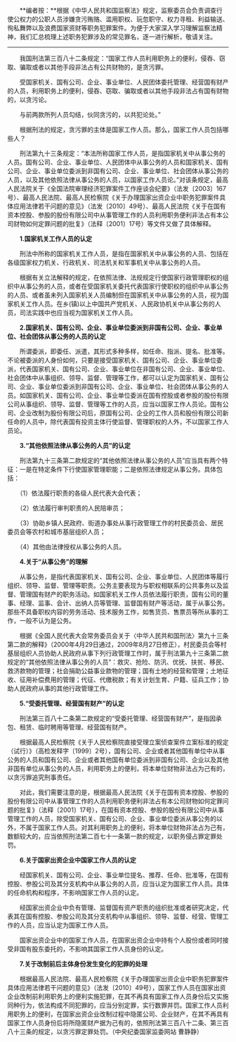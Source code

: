 　　**编者按：**根据《中华人民共和国监察法》规定，监察委员会负责调查行使公权力的公职人员涉嫌贪污贿赂、滥用职权、玩忽职守、权力寻租、利益输送、徇私舞弊以及浪费国家资财等职务犯罪案件。为便于大家深入学习理解监察法精神，我们汇总梳理上述职务犯罪涉及的常见罪名，逐一进行解析，敬请关注。

___

　　我国刑法第三百八十二条规定：“国家工作人员利用职务上的便利，侵吞、窃取、骗取或者以其他手段非法占有公共财物的，是贪污罪。

　　受国家机关、国有公司、企业、事业单位、人民团体委托管理、经营国有财产的人员，利用职务上的便利，侵吞、窃取、骗取或者以其他手段非法占有国有财物的，以贪污论。

　　与前两款所列人员勾结，伙同贪污的，以共犯论处。”

　　根据刑法的规定，贪污罪的主体是国家工作人员。那么，国家工作人员包括哪些人？

　　刑法第九十三条规定：“本法所称国家工作人员，是指国家机关中从事公务的人员。国有公司、企业、事业单位、人民团体中从事公务的人员和国家机关、国有公司、企业、事业单位委派到非国有公司、企业、事业单位、社会团体从事公务的人员，以及其他依照法律从事公务的人员，以国家工作人员论。”对该条规定，最高人民法院关于《全国法院审理经济犯罪案件工作座谈会纪要》（法发〔2003〕167号）、最高人民法院、最高人民检察院《关于办理国家出资企业中职务犯罪案件具体应用法律若干问题的意见》（法发〔2010〕49号）、最高人民法院《关于在国有资本控股、参股的股份有限公司中从事管理工作的人员利用职务便利非法占有本公司财物如何定罪问题的批复》（法释〔2001〕17号）等文件又做了具体解释。

　　**1.国家机关工作人员的认定**

　　刑法中所称的国家机关工作人员，是指在国家机关中从事公务的人员、包括在各级国家权力机关、行政机关、司法机关和军事机关中从事公务的人员。

　　根据有关立法解释的规定，在依照法律、法规规定行使国家行政管理职权的组织中从事公务的人员，或者在受国家机关委托代表国家行使职权的组织中从事公务的人员、或者虽未列入国家机关人员编制但在国家机关中从事公务的人员，视为国家机关工作人员。在乡(镇)以上中国共产党机关、人民政协机关中从事公务的人员，司法实践中也应当视为国家机关工作人员。

　　**2.国家机关、国有公司、企业、事业单位委派到非国有公司、企业、事业单位、社会团体从事公务的人员的认定**

　　所谓委派，即委任、派遣，其形式多种多样，如任命、指派、提名、批准等。不论被委派的人身份如何，只要是接受国家机关、国有公司、企业、事业单位委派，代表国家机关、国有公司、企业、事业单位在非国有公司、企业、事业单位、社会团体中从事组织、领导、监督、管理等工作，都可以认定为国家机关、国有公司、企业、事业单位委派到非国有公司、企业、事业单位、社会团体从事公务的人员。如国家机关、国有公司、企业、事业单位委派在国有控股或者参股的股份有限公司从事组织、领导、监督、管理等工作的人员，应当以国家工作人员论。国有公司、企业改制为股份有限公司后，原国有公司、企业的工作人员和股份有限公司新任命的人员中，除代表国有投资主体行使监督、管理职权的人外，不以国家工作人员论。

　　**3.“其他依照法律从事公务的人员”的认定**

　　刑法第九十三条第二款规定的“其他依照法律从事公务的人员”应当具有两个特征：一是在特定条件下行使国家管理职能；二是依照法律规定从事公务。具体包括：

　　（1）依法履行职责的各级人民代表大会代表；

　　（2）依法履行审判职责的人民陪审员；

　　（3）协助乡镇人民政府、街道办事处从事行政管理工作的村民委员会、居民委员会等农村和城市基层组织人员；

　　（4）其他由法律授权从事公务的人员。

　　**4.关于“从事公务”的理解**

　　从事公务，是指代表国家机关、国有公司、企业、事业单位、人民团体等履行组织、领导、监督、管理等职责。公务主要表现为与职权相联系的公共事务以及监督、管理国有财产的职务活动。如国家机关工作人员依法履行职责，国有公司的董事、经理、监事、会计、出纳人员等管理、监督国有财产等活动，属于从事公务。那些不具备职权内容的劳务活动、技术服务工作，如售货员、售票员等所从事的工作，一般不认为是公务。

　　根据《全国人民代表大会常务委员会关于〈中华人民共和国刑法〉第九十三条第二款的解释》（2000年4月29日通过，2009年8月27日修正），村民委员会等村基层组织人员协助人民政府从事下列行政管理工作时，属于刑法第九十三条第二款规定的“其他依照法律从事公务的人员”：救灾、抢险、防汛、优抚、扶贫、移民、救济款物的管理；社会捐助公益事业款物的管理；国有土地的经营和管理；土地征收、征用补偿费用的管理；代征、代缴税款；有关计划生育、户籍、征兵工作；协助人民政府从事的其他行政管理工作。

　　**5.“受委托管理、经营国有财产”的认定**

　　刑法第三百八十二条第二款规定的“受委托管理、经营国有财产”，是指因承包、租赁、临时聘用等管理、经营国有财产。

　　根据最高人民检察院《关于人民检察院直接受理立案侦查案件立案标准的规定（试行）》（高检发释字〔1999〕2号），国有公司、企业或者其他国有单位中从事公务的人员和国有公司、企业或者其他国有单位委派到非国有公司、企业以及其他非国有单位从事公务的人员，利用职务上的便利，将本单位财物非法占为己有的，以贪污罪追究刑事责任。

　　对此，我们需要注意的是，根据最高人民法院《关于在国有资本控股、参股的股份有限公司中从事管理工作的人员利用职务便利非法占有本公司财物如何定罪问题的批复》（法释〔2001〕17号），在国有资本控股、参股的股份有限公司中从事管理工作的人员，除受国家机关、国有公司、企业、事业单位委派从事公务的以外，不属于国家工作人员。对其利用职务上的便利，将本单位财物非法占为己有，数额较大的，应当依照刑法第二百七十一条第一款的规定，以职务侵占罪定罪处罚。

　　**6.关于国家出资企业中国家工作人员的认定**

　　经国家机关、国有公司、企业、事业单位提名、推荐、任命、批准等，在国有控股、参股公司及其分支机构中从事公务的人员，应当认定为国家工作人员。具体的任命机构和程序，不影响国家工作人员的认定。

　　经国家出资企业中负有管理、监督国有资产职责的组织批准或者研究决定，代表其在国有控股、参股公司及其分支机构中从事组织、领导、监督、经营、管理工作的人员，应当认定为国家工作人员。

　　国家出资企业中的国家工作人员，在国家出资企业中持有个人股份或者同时接受非国有股东委托的，不影响其国家工作人员身份的认定。

　　**7.关于改制前后主体身份发生变化的犯罪的处理**

　　根据最高人民法院、最高人民检察院《关于办理国家出资企业中职务犯罪案件具体应用法律若干问题的意见》（法发〔2010〕49号），国家工作人员在国家出资企业改制前利用职务上的便利实施犯罪，在其不再具有国家工作人员身份后又实施同种行为，依法构成不同犯罪的，应当分别定罪，实行数罪并罚。国家工作人员利用职务上的便利，在国家出资企业改制过程中隐匿公司、企业财产，在其不再具有国家工作人员身份后将所隐匿财产据为己有的，依照刑法第三百八十二条、第三百八十三条的规定，以贪污罪定罪处罚。（中央纪委国家监委网站 曹静静）